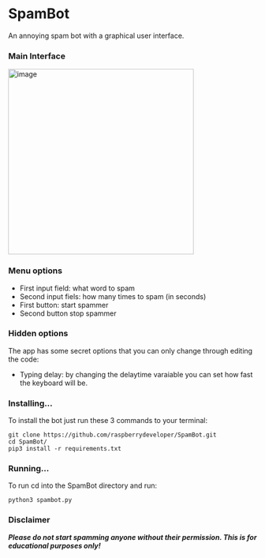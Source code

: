 # SpamBot
An annoying spam bot with a graphical user interface. 

### Main Interface

<img width="376" alt="image" src="https://user-images.githubusercontent.com/106091011/206196460-97f55c60-468b-4e8e-9054-c565693796b8.png">


### Menu options

- First input field: what word to spam
- Second input fiels: how many times to spam (in seconds)
- First button: start spammer
- Second button stop spammer

### Hidden options

The app has some secret options that you can only change through editing the code:
- Typing delay: by changing the delaytime varaiable you can set how fast the keyboard will be.

### Installing...

To install the bot just run these 3 commands to your terminal: 
``` 
git clone https://github.com/raspberrydeveloper/SpamBot.git
cd SpamBot/
pip3 install -r requirements.txt
```

### Running...

To run cd into the SpamBot directory and run:
```
python3 spambot.py
```

### Disclaimer

***Please do not start spamming anyone without their permission. This is for educational purposes only!***
